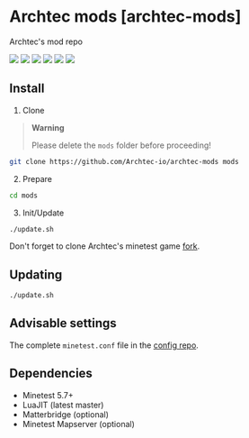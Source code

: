 # Archtec mods [archtec-mods]

Archtec's mod repo

![](https://img.shields.io/github/v/release/Archtec-io/archtec-mods)
![](https://img.shields.io/github/actions/workflow/status/Archtec-io/archtec-infra/merge-forks.yml?label=fork%20merger)
![](https://img.shields.io/github/actions/workflow/status/Archtec-io/archtec-infra/gitlab-mirror.yml?label=gitlab%20mirror)
![](https://img.shields.io/github/issues/Archtec-io/bugtracker)
![](https://img.shields.io/github/license/Archtec-io/archtec-mods)
![](https://img.shields.io/discord/886025453150801930?label=discord)


## Install

1. Clone

> **Warning**
>
> Please delete the `mods` folder before proceeding!

```bash
git clone https://github.com/Archtec-io/archtec-mods mods
```

2. Prepare

```bash
cd mods
```

3. Init/Update

```bash
./update.sh
```

Don't forget to clone Archtec's minetest game [fork](https://github.com/Archtec-io/minetest_game).

## Updating

```bash
./update.sh
```

## Advisable settings

The complete `minetest.conf` file in the [config repo](https://github.com/Archtec-io/config/blob/main/minetest.conf).

## Dependencies
- Minetest 5.7+
- LuaJIT (latest master)
- Matterbridge (optional)
- Minetest Mapserver (optional)
